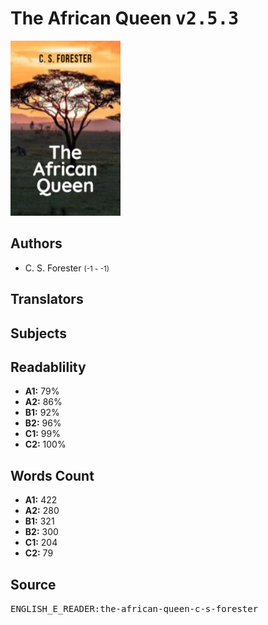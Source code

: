 # The African Queen <kbd>v2.5.3</kbd>

![](./cover.medium.jpg "")

## Authors


 - C. S. Forester <small>(-1 - -1)</small>

## Translators



## Subjects



## Readablility


 - **A1:** 79%
 - **A2:** 86%
 - **B1:** 92%
 - **B2:** 96%
 - **C1:** 99%
 - **C2:** 100%

## Words Count


 - **A1:** 422
 - **A2:** 280
 - **B1:** 321
 - **B2:** 300
 - **C1:** 204
 - **C2:** 79

## Source


<kbd>ENGLISH_E_READER:the-african-queen-c-s-forester</kbd>

